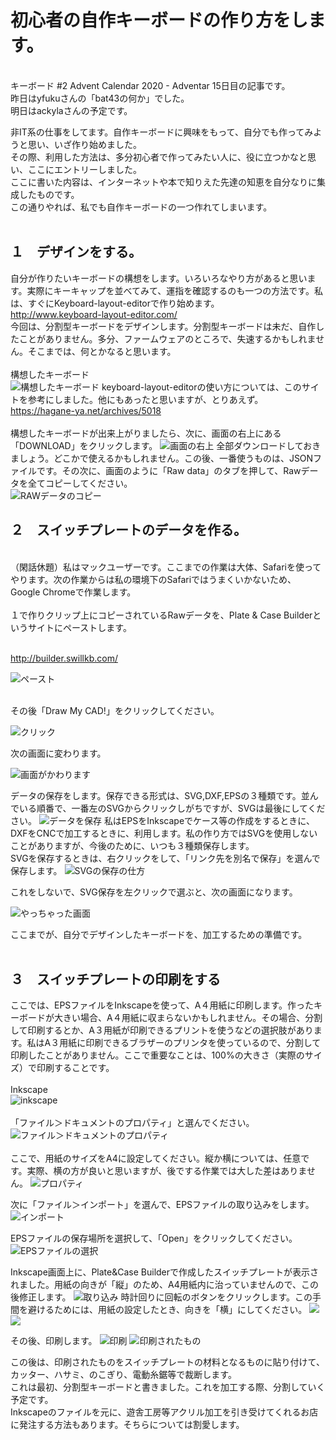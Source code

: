 # 初心者の自作キーボードの作り方をします。
<br>
キーボード #2 Advent Calendar 2020 - Adventar 15日目の記事です。
<br>
昨日はyfukuさんの「bat43の何か」でした。
<br>
明日はackylaさんの予定です。
<br>

非IT系の仕事をしてます。自作キーボードに興味をもって、自分でも作ってみようと思い、いざ作り始めました。<br>
その際、利用した方法は、多分初心者で作ってみたい人に、役に立つかなと思い、ここにエントリーしました。<br>
ここに書いた内容は、インターネットや本で知りえた先達の知恵を自分なりに集成したものです。<br>
この通りやれば、私でも自作キーボードの一つ作れてしまいます。<br>
<br>

## １　デザインをする。<br>

自分が作りたいキーボードの構想をします。いろいろなやり方があると思います。実際にキーキャップを並べてみて、運指を確認するのも一つの方法です。私は、すぐにKeyboard-layout-editorで作り始めます。<br>
http://www.keyboard-layout-editor.com/
<br>
今回は、分割型キーボードをデザインします。分割型キーボードは未だ、自作したことがありません。多分、ファームウェアのところで、失速するかもしれません。そこまでは、何とかなると思います。<br>
<br>
構想したキーボード<br>
![構想したキーボード](img/img001.png)
keyboard-layout-editorの使い方については、このサイトを参考にしました。他にもあったと思いますが、とりあえず。<br>
https://hagane-ya.net/archives/5018
<br>
<br>
構想したキーボードが出来上がりましたら、次に、画面の右上にある「DOWNLOAD」をクリックします。
![画面の右上](img/img002.png)
全部ダウンロードしておきましょう。どこかで使えるかもしれません。この後、一番使うものは、JSONファイルです。その次に、画面のように「Raw data」のタブを押して、Rawデータを全てコピーしてください。<br>
![RAWデータのコピー](img/img003.png)
<br>

## ２　スイッチプレートのデータを作る。

<br>
（閑話休題）私はマックユーザーです。ここまでの作業は大体、Safariを使ってやります。次の作業からは私の環境下のSafariではうまくいかないため、Google Chromeで作業します。<br>
<br>
１で作りクリップ上にコピーされているRawデータを、Plate & Case Builderというサイトにペーストします。<br>
<br>

http://builder.swillkb.com/
<br>

![ペースト](img/img004.png)

<br>
その後「Draw My CAD!」をクリックしてください。<br>

![クリック](img/img005.png)

次の画面に変わります。<br>

![画面がかわります](img/img006.png)

データの保存をします。保存できる形式は、SVG,DXF,EPSの３種類です。並んでいる順番で、一番左のSVGからクリックしがちですが、SVGは最後にしてください。
![データを保存](img/img007.png)
私はEPSをInkscapeでケース等の作成をするときに、DXFをCNCで加工するときに、利用します。私の作り方ではSVGを使用しないことがありますが、今後のために、いつも３種類保存します。<br>
SVGを保存するときは、右クリックをして、「リンク先を別名で保存」を選んで保存します。
![SVGの保存の仕方](img/img008.png)

これをしないで、SVG保存を左クリックで選ぶと、次の画面になります。<br>

![やっちゃった画面](img/img009.png)

ここまでが、自分でデザインしたキーボードを、加工するための準備です。<br>
<br>

## ３　スイッチプレートの印刷をする

ここでは、EPSファイルをInkscapeを使って、A４用紙に印刷します。作ったキーボードが大きい場合、A４用紙に収まらないかもしれません。その場合、分割して印刷するとか、A３用紙が印刷できるプリントを使うなどの選択肢があります。私はA３用紙に印刷できるブラザーのプリンタを使っているので、分割して印刷したことがありません。ここで重要なことは、100%の大きさ（実際のサイズ）で印刷することです。<br>
<br>
Inkscape <br>
![inkscape](img/img010.png)
<br>
<br>
「ファイル＞ドキュメントのプロパティ」と選んでください。
![ファイル＞ドキュメントのプロパティ](img/img011.png)
<br>
<br>
ここで、用紙のサイズをA4に設定してください。縦か横については、任意です。実際、横の方が良いと思いますが、後でする作業では大した差はありません。
![プロパティ](img/img012.png)

次に「ファイル＞インポート」を選んで、EPSファイルの取り込みをします。
![インポート](img/img013.png)

EPSファイルの保存場所を選択して、「Open」をクリックしてください。
![EPSファイルの選択](img/img014.png)

Inkscape画面上に、Plate&Case Builderで作成したスイッチプレートが表示されました。用紙の向きが「縦」のため、A4用紙内に治っていませんので、この後修正します。
![取り込み](img/img015.png)
時計回りに回転のボタンをクリックします。この手間を避けるためには、用紙の設定したとき、向きを「横」にしてください。
![](img/img016.png)
![](img/img017.png)

その後、印刷します。
![印刷](img/img018.png)
![印刷されたもの](img/img019.png)

この後は、印刷されたものをスイッチプレートの材料となるものに貼り付けて、カッター、ハサミ、のこぎり、電動糸鋸等で裁断します。<br>
これは最初、分割型キーボードと書きました。これを加工する際、分割していく予定です。<br>
Inkscapeのファイルを元に、遊舎工房等アクリル加工を引き受けてくれるお店に発注する方法もあります。そちらについては割愛します。<br>

